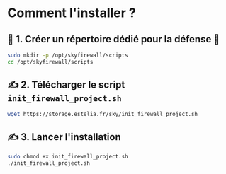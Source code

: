 # Comment l'installer ?
## 🧱 1. Créer un répertoire dédié pour la défense 🔐
```bash
sudo mkdir -p /opt/skyfirewall/scripts
cd /opt/skyfirewall/scripts
```
## ✍️ 2. Télécharger le script ``init_firewall_project.sh``
```bash
wget https://storage.estelia.fr/sky/init_firewall_project.sh
```
## ✍️ 3. Lancer l'installation
```bash
sudo chmod +x init_firewall_project.sh
./init_firewall_project.sh
```
